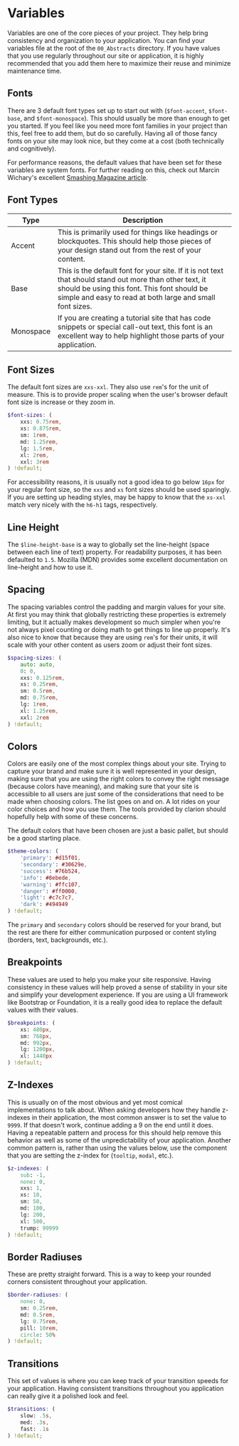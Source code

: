 # Variables

Variables are one of the core pieces of your project. They help bring consistency and organization to your application. You can find your variables file at the root of the `00_Abstracts` directory. If you have values that you use regularly throughout our site or application, it is highly recommended that you add them here to maximize their reuse and minimize maintenance time.

## Fonts

There are 3 default font types set up to start out with (`$font-accent`, `$font-base`, and `$font-monospace`). This should usually be more than enough to get you started. If you feel like you need more font families in your project than this, feel free to add them, but do so carefully. Having all of those fancy fonts on your site may look nice, but they come at a cost (both technically and cognitively).

For performance reasons, the default values that have been set for these variables are system fonts. For further reading on this, check out Marcin Wichary's excellent [Smashing Magazine article](https://www.smashingmagazine.com/2015/11/using-system-ui-fonts-practical-guide/).

## Font Types

| Type | Description |
|---|---|
| Accent | This is primarily used for things like headings or blockquotes. This should help those pieces of your design stand out from the rest of your content.
| Base | This is the default font for your site. If it is not text that should stand out more than other text, it should be using this font. This font should be simple and easy to read at both large and small font sizes. |
| Monospace	| If you are creating a tutorial site that has code snippets or special call-out text, this font is an excellent way to help highlight those parts of your application. |

## Font Sizes

The default font sizes are `xxs-xxl`. They also use `rem`'s for the unit of measure. This is to provide proper scaling when the user's browser default font size is increase or they zoom in.

```scss
$font-sizes: (
    xxs: 0.75rem,
    xs: 0.875rem,
    sm: 1rem,
    md: 1.25rem,
    lg: 1.5rem,
    xl: 2rem,
    xxl: 3rem
) !default;
```

For accessibility reasons, it is usually not a good idea to go below `16px` for your regular font size, so the `xxs` and `xs` font sizes should be used sparingly. If you are setting up heading styles, may be happy to know that the `xs-xxl` match very nicely with the `h6-h1` tags, respectively.

## Line Height

The `$line-height-base` is a way to globally set the line-height (space between each line of text) property. For readability purposes, it has been defaulted to `1.5`. Mozilla (MDN) provides some excellent documentation on line-height and how to use it.

## Spacing

The spacing variables control the padding and margin values for your site. At first you may think that globally restricting these properties is extremely limiting, but it actually makes development so much simpler when you're not always pixel counting or doing math to get things to line up properly. It's also nice to know that because they are using `rem`'s for their units, it will scale with your other content as users zoom or adjust their font sizes.

```scss
$spacing-sizes: (
    auto: auto,
    0: 0,
    xxs: 0.125rem,
    xs: 0.25rem,
    sm: 0.5rem,
    md: 0.75rem,
    lg: 1rem,
    xl: 1.25rem,
    xxl: 2rem
) !default;
```

## Colors

Colors are easily one of the most complex things about your site. Trying to capture your brand and make sure it is well represented in your design, making sure that you are using the right colors to convey the right message (because colors have meaning), and making sure that your site is accessible to all users are just some of the considerations that need to be made when choosing colors. The list goes on and on. A lot rides on your color choices and how you use them. The tools provided by clarion should hopefully help with some of these concerns.

The default colors that have been chosen are just a basic pallet, but should be a good starting place.

```scss
$theme-colors: (
    'primary': #d15f01,
    'secondary': #30629e,
    'success': #76b524,
    'info': #8ebede,
    'warning': #ffc107,
    'danger': #ff0000,
    'light': #c7c7c7,
    'dark': #494949
) !default;
```

The `primary` and `secondary` colors should be reserved for your brand, but the rest are there for either communication purposed or content styling (borders, text, backgrounds, etc.).

## Breakpoints

These values are used to help you make your site responsive. Having consistency in these values will help proved a sense of stability in your site and simplify your development experience. If you are using a UI framework like Bootstrap or Foundation, it is a really good idea to replace the default values with their values.

```scss
$breakpoints: (
    xs: 480px,
    sm: 768px,
    md: 992px,
    lg: 1200px,
    xl: 1440px
) !default;
```

## Z-Indexes

This is usually on of the most obvious and yet most comical implementations to talk about. When asking developers how they handle z-indexes in their application, the most common answer is to set the value to `9999`. If that doesn't work, continue adding a 9 on the end until it does. Having a repeatable pattern and process for this should help remove this behavior as well as some of the unpredictability of your application. Another common pattern is, rather than using the values below, use the component that you are setting the z-index for (`tooltip`, `modal`, etc.).

```scss
$z-indexes: (
    sub: -1,
    none: 0,
    xxs: 1,
    xs: 10,
    sm: 50,
    md: 100,
    lg: 200,
    xl: 500,
    trump: 99999
) !default;
```

## Border Radiuses

These are pretty straight forward. This is a way to keep your rounded corners consistent throughout your application.

```scss
$border-radiuses: (
    none: 0,
    sm: 0.25rem,
    md: 0.5rem,
    lg: 0.75rem,
    pill: 10rem,
    circle: 50%
) !default;
```

## Transitions

This set of values is where you can keep track of your transition speeds for your application. Having consistent transitions throughout you application can really give it a polished look and feel.

```scss
$transitions: (
    slow: .5s,
    med: .3s,
    fast: .1s
) !default;
```

